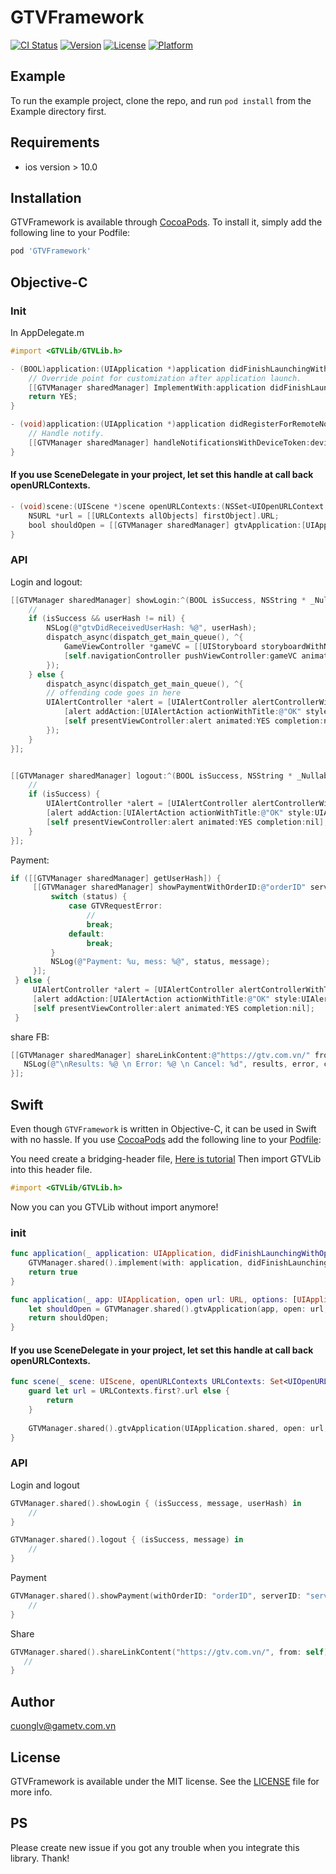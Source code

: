 # GTVFramework

[![CI Status](https://img.shields.io/travis/lecuong.bka@gmail.com/GTVFramework.svg?style=flat)](https://travis-ci.org/lecuong.bka@gmail.com/GTVFramework)
[![Version](https://img.shields.io/cocoapods/v/GTVFramework.svg?style=flat)](https://cocoapods.org/pods/GTVFramework)
[![License](https://img.shields.io/cocoapods/l/GTVFramework.svg?style=flat)](https://cocoapods.org/pods/GTVFramework)
[![Platform](https://img.shields.io/cocoapods/p/GTVFramework.svg?style=flat)](https://cocoapods.org/pods/GTVFramework)

## Example

To run the example project, clone the repo, and run `pod install` from the Example directory first.

## Requirements

- ios version > 10.0

## Installation

GTVFramework is available through [CocoaPods](https://cocoapods.org). To install
it, simply add the following line to your Podfile:

```ruby
pod 'GTVFramework'
```
## Objective-C
### Init
In AppDelegate.m
```objective-c
#import <GTVLib/GTVLib.h>
```
```objective-c
- (BOOL)application:(UIApplication *)application didFinishLaunchingWithOptions:(NSDictionary *)launchOptions {
    // Override point for customization after application launch.
    [[GTVManager sharedManager] ImplementWith:application didFinishLaunchingWithOptions:launchOptions useProductServer:NO];// YES to switch to production, NO to switch to development 
    return YES;
}
```

```objective-c
- (void)application:(UIApplication *)application didRegisterForRemoteNotificationsWithDeviceToken:(NSData *)deviceToken {
    // Handle notify.
    [[GTVManager sharedManager] handleNotificationsWithDeviceToken:deviceToken];
}
```

#### If you use SceneDelegate in your project, let set this handle at call back openURLContexts.
```objective-c
- (void)scene:(UIScene *)scene openURLContexts:(NSSet<UIOpenURLContext *> *)URLContexts API_AVAILABLE(ios(13.0)){
    NSURL *url = [[URLContexts allObjects] firstObject].URL;
    bool shouldOpen = [[GTVManager sharedManager] gtvApplication:[UIApplication sharedApplication] openURL:url options:nil];
}
```

### API
Login and logout:
```objective-c
[[GTVManager sharedManager] showLogin:^(BOOL isSuccess, NSString * _Nullable message, NSString * _Nullable userHash) {
    //
    if (isSuccess && userHash != nil) {
        NSLog(@"gtvDidReceivedUserHash: %@", userHash);
        dispatch_async(dispatch_get_main_queue(), ^{
            GameViewController *gameVC = [[UIStoryboard storyboardWithName:@"Main" bundle:nil] instantiateViewControllerWithIdentifier:@"GameViewController"];
            [self.navigationController pushViewController:gameVC animated:YES];
        });
    } else {
        dispatch_async(dispatch_get_main_queue(), ^{
        // offending code goes in here
        UIAlertController *alert = [UIAlertController alertControllerWithTitle:nil message:[NSString stringWithFormat:@"Login error : %@", message] preferredStyle:UIAlertControllerStyleAlert];
            [alert addAction:[UIAlertAction actionWithTitle:@"OK" style:UIAlertActionStyleDefault handler:nil]];
            [self presentViewController:alert animated:YES completion:nil];
        });
    }
}];


[[GTVManager sharedManager] logout:^(BOOL isSuccess, NSString * _Nullable message) {
    //
    if (isSuccess) {
        UIAlertController *alert = [UIAlertController alertControllerWithTitle:nil message:@"Logout success!" preferredStyle:UIAlertControllerStyleAlert];
        [alert addAction:[UIAlertAction actionWithTitle:@"OK" style:UIAlertActionStyleDefault handler:nil]];
        [self presentViewController:alert animated:YES completion:nil];
    }
}];
```

Payment:
```objective-c
if ([[GTVManager sharedManager] getUserHash]) {
     [[GTVManager sharedManager] showPaymentWithOrderID:@"orderID" serverID:@"1" serverName:@"serverName" roleID:@"49" roleName:@"roleName" userID:@"userID" channel:@"channel" levels:@"1" callback:^(GTVIAPStatus status, NSString * _Nonnull message) {
         switch (status) {
             case GTVRequestError:
                 //
                 break;
             default:
                 break;
         }
         NSLog(@"Payment: %u, mess: %@", status, message);
     }];
 } else {
     UIAlertController *alert = [UIAlertController alertControllerWithTitle:nil message:@"Login required" preferredStyle:UIAlertControllerStyleAlert];
     [alert addAction:[UIAlertAction actionWithTitle:@"OK" style:UIAlertActionStyleDefault handler:nil]];
     [self presentViewController:alert animated:YES completion:nil];
 }
```

share FB:
```objective-c
[[GTVManager sharedManager] shareLinkContent:@"https://gtv.com.vn/" fromViewController:self callback:^(NSDictionary<NSString *,id> * _Nullable results, NSError * _Nullable error, BOOL cancel) {
   NSLog(@"\nResults: %@ \n Error: %@ \n Cancel: %d", results, error, cancel);
}];
```
    

## Swift

Even though `GTVFramework` is written in Objective-C, it can be used in Swift with no hassle. If you use [CocoaPods](http://cocoapods.org) add the following line to your [Podfile](http://guides.cocoapods.org/using/using-cocoapods.html):

You need create a bridging-header file, [Here is tutorial](https://medium.com/@javedmultani16/adding-a-swift-bridging-header-5562f8855311)
Then import GTVLib into this header file.

```objective-c
#import <GTVLib/GTVLib.h>
```
Now you can you GTVLib without import anymore!

### init
```swift
func application(_ application: UIApplication, didFinishLaunchingWithOptions launchOptions: [UIApplication.LaunchOptionsKey: Any]?) -> Bool {
    GTVManager.shared().implement(with: application, didFinishLaunchingWithOptions: launchOptions!, useProductServer: false)
    return true
}

func application(_ app: UIApplication, open url: URL, options: [UIApplication.OpenURLOptionsKey : Any] = [:]) -> Bool {
    let shouldOpen = GTVManager.shared().gtvApplication(app, open: url, options: options)
    return shouldOpen;
}
```

#### If you use SceneDelegate in your project, let set this handle at call back openURLContexts.
```swift
func scene(_ scene: UIScene, openURLContexts URLContexts: Set<UIOpenURLContext>) {
    guard let url = URLContexts.first?.url else {
        return
    }
    
    GTVManager.shared().gtvApplication(UIApplication.shared, open: url, options: [:])
}
```
### API

Login and logout
```swift
GTVManager.shared().showLogin { (isSuccess, message, userHash) in
    //
}
```

```swift
GTVManager.shared().logout { (isSuccess, message) in
    //
}
```

Payment
```swift
GTVManager.shared().showPayment(withOrderID: "orderID", serverID: "serverID", serverName: "serverName", roleID: "roleID", roleName: "roleName", userID: "userID", channel: "channel", levels: "levels") { (status, message) in
    //
}
```

Share
```swift
GTVManager.shared().shareLinkContent("https://gtv.com.vn/", from: self) { (result, error, cancel) in
   //
}
```


## Author

cuonglv@gametv.com.vn

## License

GTVFramework is available under the MIT license. See the [LICENSE](https://github.com/autm-syl/GTVFramework/blob/master/LICENSE) file for more info.


## PS
Please create new issue if you got any trouble when you integrate this library. 
Thank!
